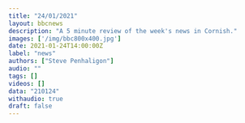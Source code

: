 ```yaml
---
title: "24/01/2021"
layout: bbcnews
description: "A 5 minute review of the week's news in Cornish."
images: ['/img/bbc800x400.jpg']
date: 2021-01-24T14:00:00Z
label: "news"
authors: ["Steve Penhaligon"]
audio: ""
tags: []
videos: []
data: "210124"
withaudio: true
draft: false
---
```

